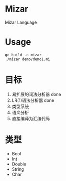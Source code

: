# Mizar
Mizar Language

# Usage
```
go build -o mizar
./mizar demo/demo1.mi
```

# 目标
1. 易扩展的词法分析器 done
2. LR(1)语法分析器 done
3. 类型系统
4. 语义分析
5. 直接编译为汇编代码

# 类型
* Bool
* Int
* Double
* String
* Char